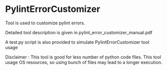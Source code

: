# PylintErrorCustomizer
Tool is used to customize pylint errors.

Detailed tool description is given in pylint_error_customizer_manual.pdf

A test.py script is also provided to simulate PylintErrorCustomizer tool usage


Disclaimer : This tool is good for less number of python code files. This tool usage OS resources, so using bunch of files may lead to a longer execution.
